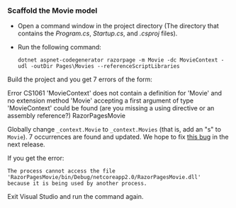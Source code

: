 <a name="scaffold"></a>
### Scaffold the Movie model

* Open a command window in the project directory (The directory that contains the *Program.cs*, *Startup.cs*, and *.csproj* files).
* Run the following command:

  ```console
  dotnet aspnet-codegenerator razorpage -m Movie -dc MovieContext -udl -outDir Pages\Movies --referenceScriptLibraries
  ```

Build the project and you get 7 errors of the form:

Error	CS1061	'MovieContext' does not contain a definition for 'Movie' and no extension method 'Movie' accepting a first argument of type 'MovieContext' could be found (are you missing a using directive or an assembly reference?)	RazorPagesMovie	

Globally change `_context.Movie` to `_context.Movies` (that is, add an "s" to `Movie`). 7 occurrences are found and updated. We hope to fix [this bug](https://github.com/aspnet/Scaffolding/issues/633) in the next release.

If you get the error:
  ```
  The process cannot access the file 
 'RazorPagesMovie/bin/Debug/netcoreapp2.0/RazorPagesMovie.dll' 
  because it is being used by another process.
  ```

Exit Visual Studio and run the command again.
